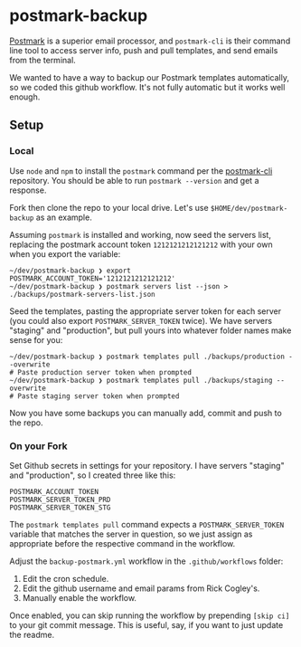 # postmark-backup

[Postmark](https://postmarkapp.com/) is a superior email processor, and `postmark-cli` is their command line tool to access server info, push and pull templates, and send emails from the terminal.  

We wanted to have a way to backup our Postmark templates automatically, so we coded this github workflow. It's not fully automatic but it works well enough. 

## Setup
### Local

Use `node` and `npm` to install the `postmark` command per the [postmark-cli](https://github.com/wildbit/postmark-cli) repository. You should be able to run `postmark --version` and get a response. 

Fork then clone the repo to your local drive. Let's use `$HOME/dev/postmark-backup` as an example. 

Assuming `postmark` is installed and working, now seed the servers list, replacing the postmark account token `1212121212121212` with your own when you export the variable: 

```
~/dev/postmark-backup ❯ export POSTMARK_ACCOUNT_TOKEN='1212121212121212'
~/dev/postmark-backup ❯ postmark servers list --json > ./backups/postmark-servers-list.json 
```

Seed the templates, pasting the appropriate server token for each server (you could also export `POSTMARK_SERVER_TOKEN` twice). We have servers "staging" and "production", but pull yours into whatever folder names make sense for you: 

```
~/dev/postmark-backup ❯ postmark templates pull ./backups/production --overwrite
# Paste production server token when prompted
~/dev/postmark-backup ❯ postmark templates pull ./backups/staging --overwrite
# Paste staging server token when prompted
```

Now you have some backups you can manually add, commit and push to the repo. 

### On your Fork

Set Github secrets in settings for your repository. I have servers "staging" and "production", so I created three like this: 

```
POSTMARK_ACCOUNT_TOKEN
POSTMARK_SERVER_TOKEN_PRD
POSTMARK_SERVER_TOKEN_STG
```

The `postmark templates pull` command expects a `POSTMARK_SERVER_TOKEN` variable that matches the server in question, so we just assign as appropriate before the respective command in the workflow. 

Adjust the `backup-postmark.yml` workflow in the `.github/workflows` folder: 

1. Edit the cron schedule. 
2. Edit the github username and email params from Rick Cogley's. 
3. Manually enable the workflow. 

Once enabled, you can skip running the workflow by prepending `[skip ci]` to your git commit message. This is useful, say, if you want to just update the readme. 